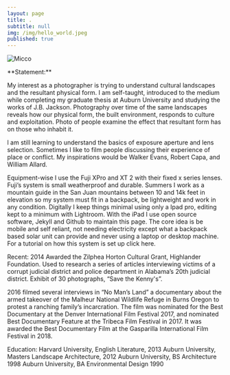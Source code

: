 ```yaml
---
layout: page
title: .
subtitle: null
img: /img/hello_world.jpeg
published: true
---
```


<img src="https://jonbcarroll.s3.us-east-2.amazonaws.com/witness.jpg" alt="Micco">

<br  />
<p>
**Statement:**
<p>My interest as a photographer is trying to understand cultural landscapes and the resultant physical form. I am self-taught, introduced to the medium while completing my graduate thesis at Auburn University and studying the works of J.B. Jackson. Photography over time of the same landscapes reveals how our physical form, the built environment, responds to culture and exploitation. Photo of people examine the effect that resultant form has on those who inhabit it.

<p>l am still learning to understand the basics of exposure aperture and lens selection. Sometimes I like to film people discussing their experience of place or conflict. My inspirations would be Walker Evans, Robert Capa, and William Allard. 

Equipment-wise I use the Fuji XPro and XT 2 with their fixed x series lenses. Fuji’s system is small weatherproof and durable. Summers I work as a mountain guide in the San Juan mountains between 10 and 14k feet in elevation so my system must fit in a backpack, be lightweight and work in any condition.
Digitally I keep things minimal using only a Ipad pro, editing kept to a minimum with Lightroom. With the iPad I use open source software, Jekyll and Github to maintain this page. The core idea is be mobile and self reliant, not needing electricity except what a backpack based solar unit can provide and never using a laptop or desktop machine.
For a tutorial on how this system is set up click here.

<p>Recent:
2014 Awarded the Zilphea Horton Cultural Grant, Highlander Foundation. Used to research a series of articles interviewing victims of a corrupt judicial district and police department in Alabama’s 20th judicial district. Exhibit of 30 photographs, “Save the Kenny's”.

<p>2016 filmed several interviews in “No Man’s Land” a documentary about the armed takeover of the Malheur National Wildlife Refuge in Burns Oregon to protest a ranching family’s incarcration. The film was nominated for the Best Documentary at the Denver International Film Festival 2017, and nominated Best Documentary Feature at the Tribeca Film Festival in 2017. It was awarded the Best Documentary Film at the Gasparilla International Film Festival in 2018. 

<p>Education:
Harvard University, English Literature, 2013
Auburn University, Masters Landscape Architecture, 2012
Auburn University, BS Architecture 1998
Auburn University, BA Environmental Design 1990


